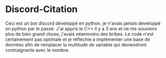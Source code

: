 # Discord-Citation
Ceci est un bot discord développé en python, je n'avais jamais developpé en python par le passé.
J'ai appris le C++ il y a 3 ans et ne me souviens plus de bien grand chose, j'avais néanmoins des bribes.
Le code n'est certainement pas optimale et je réfléchie à implémenter une base de données afin de remplacer la multitude de variable qui deviendront contraignante avec le nombre.
